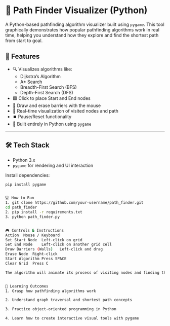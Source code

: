 # 🧭 Path Finder Visualizer (Python)

A Python-based pathfinding algorithm visualizer built using `pygame`. This tool graphically demonstrates how popular pathfinding algorithms work in real time, helping you understand how they explore and find the shortest path from start to goal.

## 🚀 Features

- 🔍 Visualizes algorithms like:
  - Dijkstra’s Algorithm
  - A* Search
  - Breadth-First Search (BFS)
  - Depth-First Search (DFS)
- 🟩 Click to place Start and End nodes
- 🧱 Draw and erase barriers with the mouse
- 📡 Real-time visualization of visited nodes and path
- ⏹️ Pause/Reset functionality
- 🐍 Built entirely in Python using `pygame`

---

## 🛠️ Tech Stack

- Python 3.x
- `pygame` for rendering and UI interaction

Install dependencies:
```bash
pip install pygame


💻 How to Run
1. git clone https://github.com/your-username/path_finder.git
cd path_finder
2. pip install -r requirements.txt
3. python path_finder.py


🎮 Controls & Instructions
Action	Mouse / Keyboard
Set Start Node	Left-click on grid
Set End Node	Left-click on another grid cell
Draw Barriers (Walls)	Left-click and drag
Erase Node	Right-click
Start Algorithm	Press SPACE
Clear Grid	Press C

The algorithm will animate its process of visiting nodes and finding the shortest path.


🎯 Learning Outcomes
1. Grasp how pathfinding algorithms work

2. Understand graph traversal and shortest path concepts

3. Practice object-oriented programming in Python

4. Learn how to create interactive visual tools with pygame





